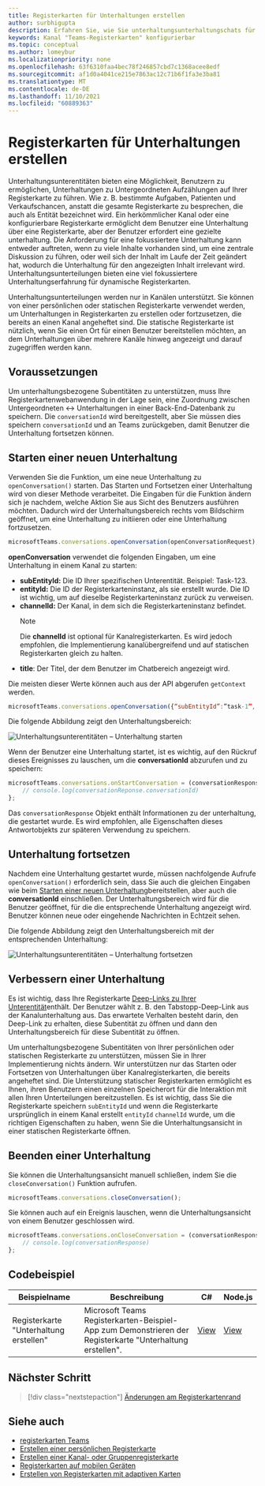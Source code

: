 ```yaml
---
title: Registerkarten für Unterhaltungen erstellen
author: surbhigupta
description: Erfahren Sie, wie Sie unterhaltungsunterhaltungschats für Ihre Kanalregisterkarten erstellen, um Unterhaltungen mithilfe von Codebeispielen zu verwalten.
keywords: Kanal "Teams-Registerkarten" konfigurierbar
ms.topic: conceptual
ms.author: lomeybur
ms.localizationpriority: none
ms.openlocfilehash: 63f6310faa4bec78f246857cbd7c1368acee8edf
ms.sourcegitcommit: af1d0a4041ce215e7863ac12c71b6f1fa3e3ba81
ms.translationtype: MT
ms.contentlocale: de-DE
ms.lasthandoff: 11/10/2021
ms.locfileid: "60889363"
---
```

# <a name="create-conversational-tabs"></a>Registerkarten für Unterhaltungen erstellen

Unterhaltungsunterentitäten bieten eine Möglichkeit, Benutzern zu ermöglichen, Unterhaltungen zu Untergeordneten Aufzählungen auf Ihrer Registerkarte zu führen. Wie z. B. bestimmte Aufgaben, Patienten und Verkaufschancen, anstatt die gesamte Registerkarte zu besprechen, die auch als Entität bezeichnet wird. Ein herkömmlicher Kanal oder eine konfigurierbare Registerkarte ermöglicht dem Benutzer eine Unterhaltung über eine Registerkarte, aber der Benutzer erfordert eine gezielte unterhaltung. Die Anforderung für eine fokussiertere Unterhaltung kann entweder auftreten, wenn zu viele Inhalte vorhanden sind, um eine zentrale Diskussion zu führen, oder weil sich der Inhalt im Laufe der Zeit geändert hat, wodurch die Unterhaltung für den angezeigten Inhalt irrelevant wird. Unterhaltungsunterteilungen bieten eine viel fokussiertere Unterhaltungserfahrung für dynamische Registerkarten.

Unterhaltungsunterteilungen werden nur in Kanälen unterstützt. Sie können von einer persönlichen oder statischen Registerkarte verwendet werden, um Unterhaltungen in Registerkarten zu erstellen oder fortzusetzen, die bereits an einen Kanal angeheftet sind. Die statische Registerkarte ist nützlich, wenn Sie einen Ort für einen Benutzer bereitstellen möchten, an dem Unterhaltungen über mehrere Kanäle hinweg angezeigt und darauf zugegriffen werden kann.

## <a name="prerequisites"></a>Voraussetzungen

Um unterhaltungsbezogene Subentitäten zu unterstützen, muss Ihre Registerkartenwebanwendung in der Lage sein, eine Zuordnung zwischen Untergeordneten ↔ Unterhaltungen in einer Back-End-Datenbank zu speichern. Die `conversationId` wird bereitgestellt, aber Sie müssen dies speichern `conversationId` und an Teams zurückgeben, damit Benutzer die Unterhaltung fortsetzen können.

## <a name="start-a-new-conversation"></a>Starten einer neuen Unterhaltung

Verwenden Sie die Funktion, um eine neue Unterhaltung zu `openConversation()` starten. Das Starten und Fortsetzen einer Unterhaltung wird von dieser Methode verarbeitet. Die Eingaben für die Funktion ändern sich je nachdem, welche Aktion Sie aus Sicht des Benutzers ausführen möchten. Dadurch wird der Unterhaltungsbereich rechts vom Bildschirm geöffnet, um eine Unterhaltung zu initiieren oder eine Unterhaltung fortzusetzen.

``` javascript
microsoftTeams.conversations.openConversation(openConversationRequest);
```

**openConversation** verwendet die folgenden Eingaben, um eine Unterhaltung in einem Kanal zu starten:

* **subEntityId:** Die ID Ihrer spezifischen Unterentität. Beispiel: Task-123.
* **entityId:** Die ID der Registerkarteninstanz, als sie erstellt wurde. Die ID ist wichtig, um auf dieselbe Registerkarteninstanz zurück zu verweisen.
* **channelId:** Der Kanal, in dem sich die Registerkarteninstanz befindet.
   > [!NOTE]
   > Die **channelId** ist optional für Kanalregisterkarten. Es wird jedoch empfohlen, die Implementierung kanalübergreifend und auf statischen Registerkarten gleich zu halten.
* **title**: Der Titel, der dem Benutzer im Chatbereich angezeigt wird.

Die meisten dieser Werte können auch aus der API abgerufen `getContext` werden.

```javascript
microsoftTeams.conversations.openConversation({“subEntityId”:”task-1”, “entityId”: “tabInstanceId-1”, “channelId”: ”19:baa6e71f65b948d189bf5c892baa8e5a@thread.skype”, “title”: "Task Title”});
```

Die folgende Abbildung zeigt den Unterhaltungsbereich:

![Unterhaltungsunterentitäten – Unterhaltung starten](~/assets/images/tabs/conversational-subentities/start-conversation.png)

Wenn der Benutzer eine Unterhaltung startet, ist es wichtig, auf den Rückruf dieses Ereignisses zu lauschen, um die **conversationId** abzurufen und zu speichern:

```javascript
microsoftTeams.conversations.onStartConversation = (conversationResponse) => {
    // console.log(conversationReponse.conversationId)
};
```

Das `conversationResponse` Objekt enthält Informationen zu der unterhaltung, die gestartet wurde. Es wird empfohlen, alle Eigenschaften dieses Antwortobjekts zur späteren Verwendung zu speichern.

## <a name="continue-a-conversation"></a>Unterhaltung fortsetzen

Nachdem eine Unterhaltung gestartet wurde, müssen nachfolgende Aufrufe `openConversation()` erforderlich sein, dass Sie auch die gleichen Eingaben wie beim [Starten einer neuen Unterhaltung](#start-a-new-conversation)bereitstellen, aber auch die **conversationId** einschließen. Der Unterhaltungsbereich wird für die Benutzer geöffnet, für die die entsprechende Unterhaltung angezeigt wird. Benutzer können neue oder eingehende Nachrichten in Echtzeit sehen.

Die folgende Abbildung zeigt den Unterhaltungsbereich mit der entsprechenden Unterhaltung:

![Unterhaltungsunterentitäten – Unterhaltung fortsetzen](~/assets/images/tabs/conversational-subentities/continue-conversation.png)

## <a name="enhance-a-conversation"></a>Verbessern einer Unterhaltung

Es ist wichtig, dass Ihre Registerkarte [Deep-Links zu Ihrer Unterentität](~/concepts/build-and-test/deep-links.md)enthält. Der Benutzer wählt z. B. den Tabstopp-Deep-Link aus der Kanalunterhaltung aus. Das erwartete Verhalten besteht darin, den Deep-Link zu erhalten, diese Subentität zu öffnen und dann den Unterhaltungsbereich für diese Subentität zu öffnen.

Um unterhaltungsbezogene Subentitäten von Ihrer persönlichen oder statischen Registerkarte zu unterstützen, müssen Sie in Ihrer Implementierung nichts ändern. Wir unterstützen nur das Starten oder Fortsetzen von Unterhaltungen über Kanalregisterkarten, die bereits angeheftet sind. Die Unterstützung statischer Registerkarten ermöglicht es Ihnen, ihren Benutzern einen einzelnen Speicherort für die Interaktion mit allen Ihren Unterteilungen bereitzustellen. Es ist wichtig, dass Sie die Registerkarte speichern `subEntityId` und wenn die Registerkarte ursprünglich in einem Kanal erstellt `entityId` `channelId` wurde, um die richtigen Eigenschaften zu haben, wenn Sie die Unterhaltungsansicht in einer statischen Registerkarte öffnen.

## <a name="close-a-conversation"></a>Beenden einer Unterhaltung

Sie können die Unterhaltungsansicht manuell schließen, indem Sie die `closeConversation()` Funktion aufrufen.

```javascript
microsoftTeams.conversations.closeConversation();
```

Sie können auch auf ein Ereignis lauschen, wenn die Unterhaltungsansicht von einem Benutzer geschlossen wird.

```javascript
microsoftTeams.conversations.onCloseConversation = (conversationResponse) => {
    // console.log(conversationResponse)
};
```

## <a name="code-sample"></a>Codebeispiel

| Beispielname | Beschreibung | C# |Node.js|
|-------------|-------------|------|----|
|Registerkarte "Unterhaltung erstellen"| Microsoft Teams Registerkarten-Beispiel-App zum Demonstrieren der Registerkarte "Unterhaltung erstellen". | [View](https://github.com/OfficeDev/Microsoft-Teams-Samples/tree/main/samples/tab-conversations/csharp) |  [View](https://github.com/OfficeDev/Microsoft-Teams-Samples/tree/main/samples/tab-conversations/nodejs) |

## <a name="next-step"></a>Nächster Schritt

> [!div class="nextstepaction"]
> [Änderungen am Registerkartenrand](~/resources/removing-tab-margins.md)

## <a name="see-also"></a>Siehe auch

* [registerkarten Teams](~/tabs/what-are-tabs.md)
* [Erstellen einer persönlichen Registerkarte](~/tabs/how-to/create-personal-tab.md)
* [Erstellen einer Kanal- oder Gruppenregisterkarte](~/tabs/how-to/create-channel-group-tab.md)
* [Registerkarten auf mobilen Geräten](~/tabs/design/tabs-mobile.md)
* [Erstellen von Registerkarten mit adaptiven Karten](~/tabs/how-to/build-adaptive-card-tabs.md)
